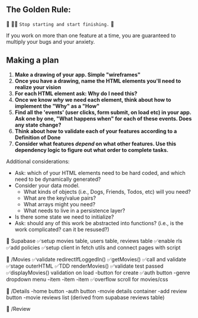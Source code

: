 ## The Golden Rule:

🦸 🦸‍♂️ `Stop starting and start finishing.` 🏁

If you work on more than one feature at a time, you are guaranteed to multiply your bugs and your anxiety.

## Making a plan

1. **Make a drawing of your app. Simple "wireframes"**
1. **Once you have a drawing, name the HTML elements you'll need to realize your vision**
1. **For each HTML element ask: Why do I need this?**
1. **Once we know _why_ we need each element, think about how to implement the "Why" as a "How"**
1. **Find all the 'events' (user clicks, form submit, on load etc) in your app. Ask one by one, "What happens when" for each of these events. Does any state change?**
1. **Think about how to validate each of your features according to a Definition of Done**
1. **Consider what features _depend_ on what other features. Use this dependency logic to figure out what order to complete tasks.**

Additional considerations:

-   Ask: which of your HTML elements need to be hard coded, and which need to be dynamically generated?
-   Consider your data model.
    -   What kinds of objects (i.e., Dogs, Friends, Todos, etc) will you need?
    -   What are the key/value pairs?
    -   What arrays might you need?
    -   What needs to live in a persistence layer?
-   Is there some state we need to initialize?
-   Ask: should any of this work be abstracted into functions? (i.e., is the work complicated? can it be resused?)


🤌 Supabase 
✅setup movies table, users table, reviews table
✅enable rls
✅add policies 
✅setup client in fetch utils and connect pages with script

🤌 /Movies 
✅validate redirectIfLoggedIn()
✅getMovies()
✅call and validate
✅stage outerHTML
✅TDD renderMovies()
✅validate test passed 
✅displayMovies() validation on load
-button for create 
✅auth button
-genre dropdown menu
    -item
    -item
    -item
✅overflow scroll for movies/css

🤌 /Details
-home button 
-auth button
-movie details container 
-add review button
-movie reviews list (derived from supabase reviews table)

🤌 /Review
